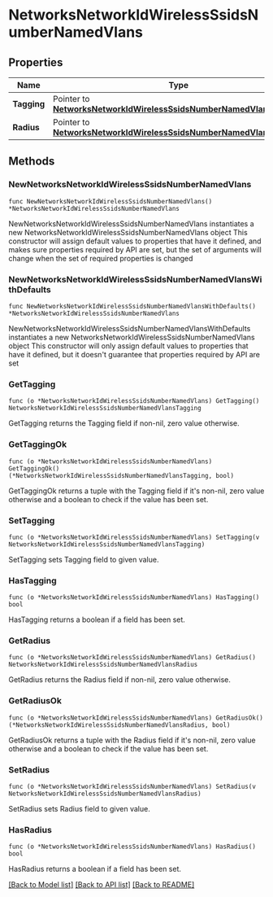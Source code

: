 # NetworksNetworkIdWirelessSsidsNumberNamedVlans

## Properties

Name | Type | Description | Notes
------------ | ------------- | ------------- | -------------
**Tagging** | Pointer to [**NetworksNetworkIdWirelessSsidsNumberNamedVlansTagging**](NetworksNetworkIdWirelessSsidsNumberNamedVlansTagging.md) |  | [optional] 
**Radius** | Pointer to [**NetworksNetworkIdWirelessSsidsNumberNamedVlansRadius**](NetworksNetworkIdWirelessSsidsNumberNamedVlansRadius.md) |  | [optional] 

## Methods

### NewNetworksNetworkIdWirelessSsidsNumberNamedVlans

`func NewNetworksNetworkIdWirelessSsidsNumberNamedVlans() *NetworksNetworkIdWirelessSsidsNumberNamedVlans`

NewNetworksNetworkIdWirelessSsidsNumberNamedVlans instantiates a new NetworksNetworkIdWirelessSsidsNumberNamedVlans object
This constructor will assign default values to properties that have it defined,
and makes sure properties required by API are set, but the set of arguments
will change when the set of required properties is changed

### NewNetworksNetworkIdWirelessSsidsNumberNamedVlansWithDefaults

`func NewNetworksNetworkIdWirelessSsidsNumberNamedVlansWithDefaults() *NetworksNetworkIdWirelessSsidsNumberNamedVlans`

NewNetworksNetworkIdWirelessSsidsNumberNamedVlansWithDefaults instantiates a new NetworksNetworkIdWirelessSsidsNumberNamedVlans object
This constructor will only assign default values to properties that have it defined,
but it doesn't guarantee that properties required by API are set

### GetTagging

`func (o *NetworksNetworkIdWirelessSsidsNumberNamedVlans) GetTagging() NetworksNetworkIdWirelessSsidsNumberNamedVlansTagging`

GetTagging returns the Tagging field if non-nil, zero value otherwise.

### GetTaggingOk

`func (o *NetworksNetworkIdWirelessSsidsNumberNamedVlans) GetTaggingOk() (*NetworksNetworkIdWirelessSsidsNumberNamedVlansTagging, bool)`

GetTaggingOk returns a tuple with the Tagging field if it's non-nil, zero value otherwise
and a boolean to check if the value has been set.

### SetTagging

`func (o *NetworksNetworkIdWirelessSsidsNumberNamedVlans) SetTagging(v NetworksNetworkIdWirelessSsidsNumberNamedVlansTagging)`

SetTagging sets Tagging field to given value.

### HasTagging

`func (o *NetworksNetworkIdWirelessSsidsNumberNamedVlans) HasTagging() bool`

HasTagging returns a boolean if a field has been set.

### GetRadius

`func (o *NetworksNetworkIdWirelessSsidsNumberNamedVlans) GetRadius() NetworksNetworkIdWirelessSsidsNumberNamedVlansRadius`

GetRadius returns the Radius field if non-nil, zero value otherwise.

### GetRadiusOk

`func (o *NetworksNetworkIdWirelessSsidsNumberNamedVlans) GetRadiusOk() (*NetworksNetworkIdWirelessSsidsNumberNamedVlansRadius, bool)`

GetRadiusOk returns a tuple with the Radius field if it's non-nil, zero value otherwise
and a boolean to check if the value has been set.

### SetRadius

`func (o *NetworksNetworkIdWirelessSsidsNumberNamedVlans) SetRadius(v NetworksNetworkIdWirelessSsidsNumberNamedVlansRadius)`

SetRadius sets Radius field to given value.

### HasRadius

`func (o *NetworksNetworkIdWirelessSsidsNumberNamedVlans) HasRadius() bool`

HasRadius returns a boolean if a field has been set.


[[Back to Model list]](../README.md#documentation-for-models) [[Back to API list]](../README.md#documentation-for-api-endpoints) [[Back to README]](../README.md)


